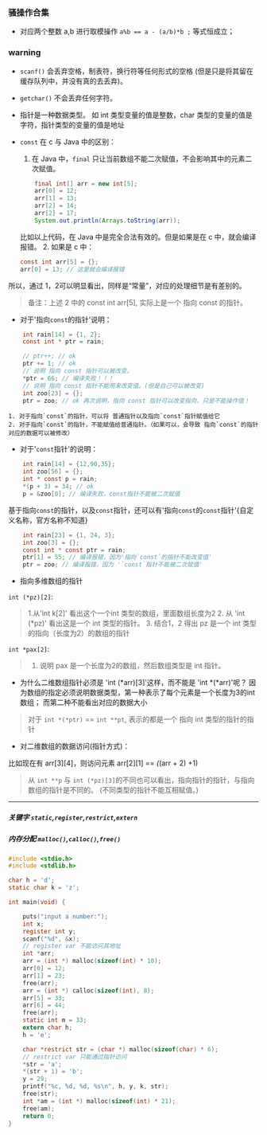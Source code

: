 ### 骚操作合集

* 对应两个整数 a,b 进行取模操作 `a%b == a - (a/b)*b ;` 等式恒成立；


### warning

* `scanf()` 会丢弃空格，制表符，换行符等任何形式的空格
(但是只是将其留在缓存队列中，并没有真的去丢弃)。

* `getchar()` 不会丢弃任何字符。

* 指针是一种数据类型。
如 int 类型变量的值是整数，char 类型的变量的值是字符，指针类型的变量的值是地址

* `const` 在 c 与 Java 中的区别：
    1. 在 Java 中，`final` 只让当前数组不能二次赋值，不会影响其中的元素二次赋值。
    ```java
        final int[] arr = new int[5];
        arr[0] = 12;
        arr[1] = 13;
        arr[2] = 14;
        arr[2] = 17;
        System.out.println(Arrays.toString(arr));
    ```
    比如以上代码，在 Java 中是完全合法有效的。但是如果是在 c 中，就会编译报错。
    2. 如果是 c 中：
    ```c
    const int arr[5] = {};
    arr[0] = 13; // 这里就会编译报错
    ```
所以，通过 1，2可以明显看出，同样是“常量”，对应的处理细节是有差别的。

> 备注：上述 2 中的 const int arr[5], 实际上是一个 指向 const 的指针。

*  对于'指向`const`的指针'说明：

```c
    int rain[14] = {1, 2};
    const int * ptr = rain;

    // ptr++; // ok
    ptr += 1; // ok
    // 说明 指向 const 指针可以被改变。
    *ptr = 66; // 编译失败！！！
    // 说明 指向 const 指针不能用来改变值。(但是自己可以被改变)
    int zoo[23] = {};
    ptr = zoo; // ok 再次说明，指向 const 指针可以改变指向，只是不能操作值！
```
    1. 对于指向`const`的指针，可以将 普通指针以及指向`const`指针赋值给它
    2. 对于指向`const`的指针，不能赋值给普通指针。（如果可以，会导致 指向`const`的指针对应的数据可以被修改）

* 对于'`const`指针'的说明：

```c
    int rain[14] = {12,90,35};
    int zoo[56] = {};
    int * const p = rain;
    *(p + 3) = 34; // ok
    p = &zoo[0]; // 编译失败，const指针不能被二次赋值
```
基于指向`const`的指针，以及`const`指针，还可以有'指向`const`的`const`指针'{自定义名称，官方名称不知道}

```c
    int rain[23] = {1, 24, 3};
    int zoo[3] = {};
    const int * const ptr = rain;
    ptr[1] = 55; // 编译报错，因为'指向`const`的指针不能改变值'
    ptr = zoo; // 编译报错，因为 '`const`指针不能被二次赋值'
```

* 指向多维数组的指针

`int (*pz)[2]`:
> 1.从'int k[2]' 看出这个一个int 类型的数组，里面数组长度为2
> 2. 从 'int (*pz)' 看出这是一个 int 类型的指针。
> 3. 结合1，2 得出 pz 是一个 int 类型的指向（长度为2）的数组的指针

`int *pax[2]`:
> 1. 说明 pax 是一个长度为2的数组，然后数组类型是 int 指针。

* 为什么二维数组指针必须是 'int (*arr)[3]'这样，而不能是 'int *(*arr)'呢？
因为数组的指定必须说明数据类型，第一种表示了每个元素是一个长度为3的int 数组；
而第二种不能看出对应的数据大小
> 对于 `int *(*ptr)` == `int **pt`, 表示的都是一个 指向 int 类型的指针的指针
* 对二维数组的数据访问(指针方式)：

比如现在有 arr[3][4]，则访问元素 arr[2][1] == *(*(arr + 2) +1)


> 从 `int **p` 与 `int (*pz)[3]`的不同也可以看出，指向指针的指针，与指向数组的指针是不同的。
> (不同类型的指针不能互相赋值。)

---------------
##### 关键字 `static`,`register`,`restrict`,`extern` 

##### 内存分配 `malloc()`,`calloc()`,`free()`

```c
#include <stdio.h>
#include <stdlib.h>

char h = 'd';
static char k = 'z';

int main(void) {

    puts("input a number:");
    int x;
    register int y;
    scanf("%d", &x);
    // register var 不能访问其地址
    int *arr;
    arr = (int *) malloc(sizeof(int) * 10);
    arr[0] = 12;
    arr[1] = 23;
    free(arr);
    arr = (int *) calloc(sizeof(int), 8);
    arr[5] = 33;
    arr[6] = 44;
    free(arr);
    static int m = 33;
    extern char h;
    h = 'e';

    char *restrict str = (char *) malloc(sizeof(char) * 6);
    // restrict var 只能通过指针访问
    *str = 'a';
    *(str + 1) = 'b';
    y = 29;
    printf("%c, %d, %d, %s\n", h, y, k, str);
    free(str);
    int *am = (int *) malloc(sizeof(int) * 21);
    free(am);
    return 0;
}

```
